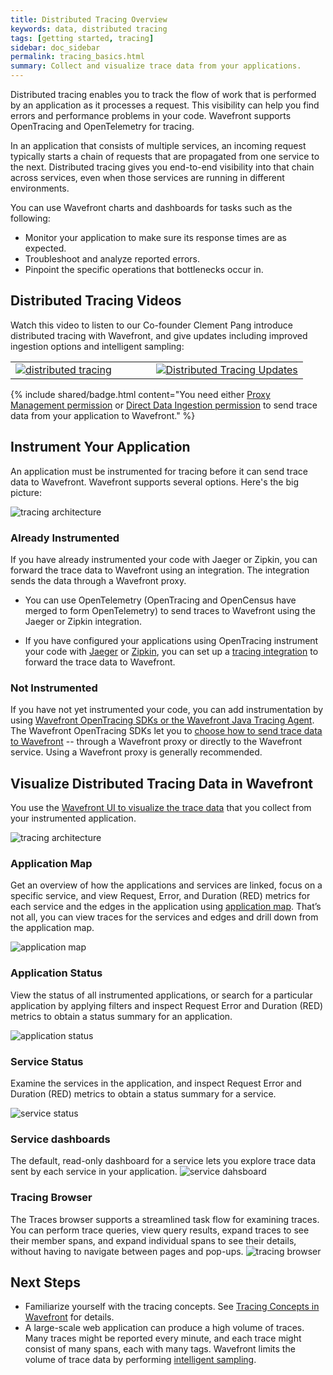 ```yaml
---
title: Distributed Tracing Overview
keywords: data, distributed tracing
tags: [getting started, tracing]
sidebar: doc_sidebar
permalink: tracing_basics.html
summary: Collect and visualize trace data from your applications.
---
```


Distributed tracing enables you to track the flow of work that is performed by an application as it processes a request. This visibility can help you find errors and performance problems in your code. Wavefront supports OpenTracing and OpenTelemetry for tracing.

In an application that consists of multiple services, an incoming request typically starts a chain of requests that are propagated from one service to the next.  Distributed tracing gives you end-to-end visibility into that chain across services, even when those services are running in different environments.

You can use Wavefront charts and dashboards for tasks such as the following:

* Monitor your application to make sure its response times are as expected.
* Troubleshoot and analyze reported errors.
* Pinpoint the specific operations that bottlenecks occur in.

## Distributed Tracing Videos

Watch this video to listen to our Co-founder Clement Pang introduce distributed tracing with Wavefront, and give updates including improved ingestion options and intelligent sampling:

<table style="width: 100%;">
<tbody>
<tr><td width="48%"><a href="https://youtu.be/Z7mf_oZfcSE"><img src="/images/v_tracing_rev.png" alt="distributed tracing"/></a></td>
<td width="52%"><a href="https://youtu.be/SlROqypTUYk"><img src="/images/v_tracing_updates.png"  alt="Distributed Tracing Updates"/></a></td>
</tr>
</tbody>
</table>

{% include shared/badge.html content="You need either [Proxy Management permission](permissions_overview.html) or [Direct Data Ingestion permission](permissions_overview.html) to send trace data from your application to Wavefront." %}

## Instrument Your Application

An application must be instrumented for tracing before it can send trace data to Wavefront. Wavefront supports several options. Here's the big picture:

![tracing architecture](images/tracing_send_data_to_wavefront.png)

### Already Instrumented
If you have already instrumented your code with Jaeger or Zipkin, you can forward the trace data to Wavefront using an integration. The integration sends the data through a Wavefront proxy.

* You can use OpenTelemetry (OpenTracing and OpenCensus have merged to form OpenTelemetry) to send traces to Wavefront using the Jaeger or Zipkin integration.
<!---
See [OpenTelemetry](opentelemetry.html) for details.--->
* If you have configured your applications using OpenTracing instrument your code with [Jaeger](jaeger.html) or [Zipkin](zipkin.html), you can set up a [tracing integration](tracing_integrations.html) to forward the trace data to Wavefront.

### Not Instrumented
If you have not yet instrumented your code, you can add instrumentation by using [Wavefront OpenTracing SDKs or the Wavefront Java Tracing Agent](tracing_instrumenting_frameworks.html#step-2-get-data-flowing-into-wavefront).
The Wavefront OpenTracing SDKs let you to [choose how to send trace data to Wavefront](tracing_instrumenting_frameworks.html#step-1-prepare-to-send-data-to-wavefront) -- through a Wavefront proxy or directly to the Wavefront service. Using a Wavefront proxy is generally recommended. <!--- See XX for guidelines for choosing a proxy vs. direct ingestion. --->

## Visualize Distributed Tracing Data in Wavefront

You use the [Wavefront UI to visualize the trace data](tracing_ui_overview.html) that you collect from your instrumented application.

![tracing architecture](images/tracing_ui_horizontal.png)

### Application Map

Get an overview of how the applications and services are linked, focus on a specific service, and view Request, Error, and Duration (RED) metrics for each service and the edges in the application using [application map](/tracing_ui_overview.html#application-map-beta). That’s not all, you can view traces for the services and edges and drill down from the application map.

![application map](/images/application_map_intro.png)

### Application Status

View the status of all instrumented applications, or search for a particular application by applying filters and inspect Request Error and Duration (RED) metrics to obtain a status summary for an application.

![application status](/images/application_status_intro.png)


### Service Status

Examine the services in the application, and inspect Request Error and Duration (RED) metrics to obtain a status summary for a service.

![service status](/images/service_status_intro.png)

### Service dashboards

The default, read-only dashboard for a service lets you explore trace data sent by each service in your application.
![service dahsboard](/images/service_dashboard_intro.png)

### Tracing Browser

The Traces browser supports a streamlined task flow for examining traces. You can perform trace queries, view query results, expand traces to see their member spans, and expand individual spans to see their details, without having to navigate between pages and pop-ups.
![tracing browser](/images/tracing_browser_intro.png)

## Next Steps

- Familiarize yourself with the tracing concepts. See [Tracing Concepts in Wavefront](trace_data_details.html) for details.
- A large-scale web application can produce a high volume of traces. Many traces might be reported every minute, and each trace might consist of many spans, each with many tags.  Wavefront limits the volume of trace data by performing [intelligent sampling](trace_data_sampling.html#wavefront-intelligent-sampling).

